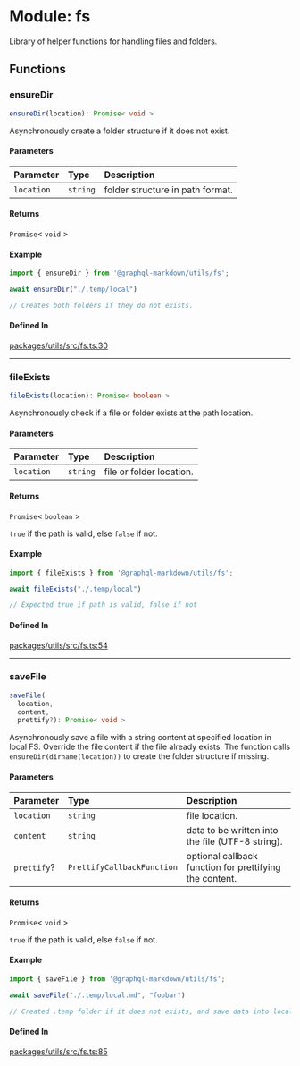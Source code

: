 # Module: fs

Library of helper functions for handling files and folders.

## Functions

### ensureDir

```ts
ensureDir(location): Promise< void >
```

Asynchronously create a folder structure if it does not exist.

#### Parameters

| Parameter | Type | Description |
| :------ | :------ | :------ |
| `location` | `string` | folder structure in path format. |

#### Returns

`Promise`\< `void` \>

#### Example

```js
import { ensureDir } from '@graphql-markdown/utils/fs';

await ensureDir("./.temp/local")

// Creates both folders if they do not exists.
```

#### Defined In

[packages/utils/src/fs.ts:30](https://github.com/graphql-markdown/graphql-markdown/blob/main/packages/utils/src/fs.ts#L30)

***

### fileExists

```ts
fileExists(location): Promise< boolean >
```

Asynchronously check if a file or folder exists at the path location.

#### Parameters

| Parameter | Type | Description |
| :------ | :------ | :------ |
| `location` | `string` | file or folder location. |

#### Returns

`Promise`\< `boolean` \>

`true` if the path is valid, else `false` if not.

#### Example

```js
import { fileExists } from '@graphql-markdown/utils/fs';

await fileExists("./.temp/local")

// Expected true if path is valid, false if not
```

#### Defined In

[packages/utils/src/fs.ts:54](https://github.com/graphql-markdown/graphql-markdown/blob/main/packages/utils/src/fs.ts#L54)

***

### saveFile

```ts
saveFile(
  location,
  content,
  prettify?): Promise< void >
```

Asynchronously save a file with a string content at specified location in local FS.
Override the file content if the file already exists.
The function calls `ensureDir(dirname(location))` to create the folder structure if missing.

#### Parameters

| Parameter | Type | Description |
| :------ | :------ | :------ |
| `location` | `string` | file location. |
| `content` | `string` | data to be written into the file (UTF-8 string). |
| `prettify`? | `PrettifyCallbackFunction` | optional callback function for prettifying the content. |

#### Returns

`Promise`\< `void` \>

`true` if the path is valid, else `false` if not.

#### Example

```js
import { saveFile } from '@graphql-markdown/utils/fs';

await saveFile("./.temp/local.md", "foobar")

// Created .temp folder if it does not exists, and save data into local.md
```

#### Defined In

[packages/utils/src/fs.ts:85](https://github.com/graphql-markdown/graphql-markdown/blob/main/packages/utils/src/fs.ts#L85)
